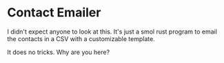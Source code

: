 # Contact Emailer

I didn't expect anyone to look at this. It's just a smol rust program to email the contacts in a CSV with a customizable template.

It does no tricks. Why are you here?

